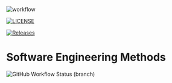 ![workflow](https://github.com/40637326phoo/sem/actions/workflows/main.yml/badge.svg)

[![LICENSE](https://img.shields.io/github/license/40637326phoo/sem.svg?style=flat-square)](https://github.com/40637326phoo/sem/blob/master/LICENSE)

[![Releases](https://img.shields.io/github/release/40637326phoo/sem/all.svg?style=flat-square)](https://github.com/40637326phoo/sem/releases)

# Software Engineering Methods

![GitHub Workflow Status (branch)](https://img.shields.io/github/workflow/status/40637326phoo/sem/main.yml/develop?style=flat-square)